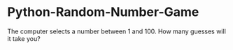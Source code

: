 # Python-Random-Number-Game
The computer selects a number between 1 and 100. How many guesses will it take you?
